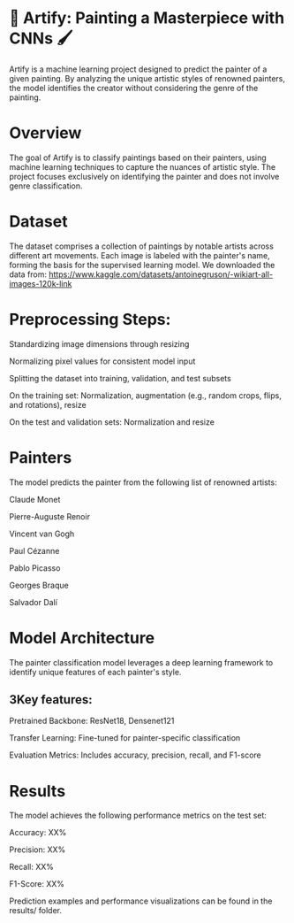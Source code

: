 # 🎨 Artify: Painting a Masterpiece with CNNs 🖌️

Artify is a machine learning project designed to predict the painter of a given painting. By analyzing the unique artistic styles of renowned painters, the model identifies the creator without considering the genre of the painting.

# Overview
The goal of Artify is to classify paintings based on their painters, using machine learning techniques to capture the nuances of artistic style. The project focuses exclusively on identifying the painter and does not involve genre classification.

# Dataset
The dataset comprises a collection of paintings by notable artists across different art movements. Each image is labeled with the painter's name, forming the basis for the supervised learning model. We downloaded the data from: https://www.kaggle.com/datasets/antoinegruson/-wikiart-all-images-120k-link

# Preprocessing Steps:

Standardizing image dimensions through resizing

Normalizing pixel values for consistent model input

Splitting the dataset into training, validation, and test subsets

On the training set: Normalization, augmentation (e.g., random crops, flips, and rotations), resize

On the test and validation sets: Normalization and resize

# Painters
The model predicts the painter from the following list of renowned artists:

Claude Monet

Pierre-Auguste Renoir

Vincent van Gogh

Paul Cézanne

Pablo Picasso

Georges Braque

Salvador Dalí



# Model Architecture
The painter classification model leverages a deep learning framework to identify unique features of each painter's style.


## 3Key features:

Pretrained Backbone: ResNet18, Densenet121

Transfer Learning: Fine-tuned for painter-specific classification

Evaluation Metrics: Includes accuracy, precision, recall, and F1-score

# Results
The model achieves the following performance metrics on the test set:

Accuracy: XX%

Precision: XX%

Recall: XX%

F1-Score: XX%

Prediction examples and performance visualizations can be found in the results/ folder.



